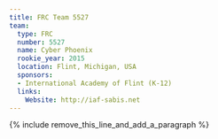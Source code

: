 ```yaml
---
title: FRC Team 5527
team:
  type: FRC
  number: 5527
  name: Cyber Phoenix
  rookie_year: 2015
  location: Flint, Michigan, USA
  sponsors:
  - International Academy of Flint (K-12)
  links:
    Website: http://iaf-sabis.net
---
```


{% include remove_this_line_and_add_a_paragraph %}